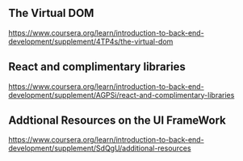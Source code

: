 **The Virtual DOM**
-------------------

https://www.coursera.org/learn/introduction-to-back-end-development/supplement/4TP4s/the-virtual-dom

**React and complimentary libraries**
----------------------------------------

https://www.coursera.org/learn/introduction-to-back-end-development/supplement/AGPSi/react-and-complimentary-libraries


**Addtional Resources on the UI FrameWork**
--------------------------------------------

https://www.coursera.org/learn/introduction-to-back-end-development/supplement/SdQgU/additional-resources
